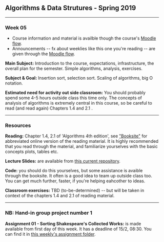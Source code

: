 ## Algorithms & Data Strutures - Spring 2019

----------------
### Week 05
* Course information and material is availble though the course's [Moodle flow](https://cphbusiness.mrooms.net/course/view.php?id=3150).
* Announcements -- fx about weeklies like this one you're reading -- are given through the [Moodle flow](https://cphbusiness.mrooms.net/course/view.php?id=3150). 

**Main Subject:** Introduction to the course, expectations, infrastructure, the overall plan for the semester. Simple algorithms, analysis, exercises.

**Subject & Goal:** Insertion sort, selection sort. Scaling of algorithms, big O notation.

**Estimated need for activity out side classroom:** You should probably spend some 4-5 hours outside class this time only. The concepts of analysis of algorithms is extremely central in this course, so be careful to read (and read again) Chapters 1.4 and 2.1 .

-----------------
### Resources
**Reading:** Chapter 1.4, 2.1 of 'Algorithms 4th edition', see ["Booksite"](https://algs4.cs.princeton.edu/home/) for abbreviated online version of the reading material. It is highly recommended that you read through the material, and familiarize yourselves with the basic concepts plots, tables etc.

**Lecture Slides:** are available from [this current repository]().

**Code:** you should do this yourselves, but some assistance is avaible through the booksite. It often is a good idea to team up outside class too. You can get much further, faster, if you're helping eahcother to ideas.

**Classroom exercises:** TBD (to-be-determined) -- but will be taken in context of the chapters 1.4 and 2.1 of reading material.

-----------------
### NB: Hand-in group project number 1
**Assignment 01 - Sorting Shakespeare's Collected Works:** is made available from first day of this week. It has a deadline of 15/2, 08:30. You can find it in [this weekly's assignment folder](https://github.com/datsoftlyngby/soft2019spring-algorithms/tree/master/Weeklies/Week_05/Assignment_01).

